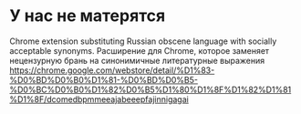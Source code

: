 У нас не матерятся
=======
Chrome extension substituting Russian obscene language with socially acceptable synonyms.
Расширение для Chrome, которое заменяет нецензурную брань на синонимичные литературные выражения
https://chrome.google.com/webstore/detail/%D1%83-%D0%BD%D0%B0%D1%81-%D0%BD%D0%B5-%D0%BC%D0%B0%D1%82%D0%B5%D1%80%D1%8F%D1%82%D1%81%D1%8F/dcomedbpmmeeajabeeepfajinnigagai
